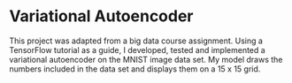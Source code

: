 # Variational Autoencoder 

This project was adapted from a big data course assignment. Using a TensorFlow tutorial as a guide, I developed, tested and implemented a variational autoencoder on the MNIST image data set. 
My model draws the numbers included in the data set and displays them on a 15 x 15 grid. 
